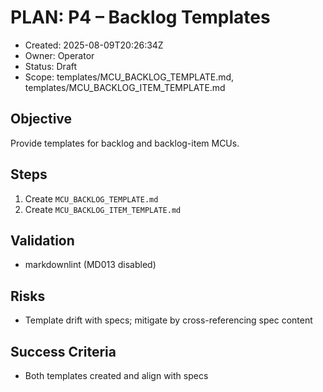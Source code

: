 # PLAN: P4 – Backlog Templates

- Created: 2025-08-09T20:26:34Z
- Owner: Operator
- Status: Draft
- Scope: templates/MCU_BACKLOG_TEMPLATE.md, templates/MCU_BACKLOG_ITEM_TEMPLATE.md

## Objective
Provide templates for backlog and backlog-item MCUs.

## Steps
1. Create `MCU_BACKLOG_TEMPLATE.md`
2. Create `MCU_BACKLOG_ITEM_TEMPLATE.md`

## Validation
- markdownlint (MD013 disabled)

## Risks
- Template drift with specs; mitigate by cross-referencing spec content

## Success Criteria
- Both templates created and align with specs
